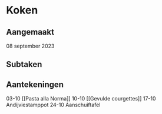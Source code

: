 # Koken
## Aangemaakt 
08 september 2023
## Subtaken

## Aantekeningen 
03-10 [[Pasta alla Norma]]
10-10 [[Gevulde courgettes]]
17-10 Andijviestamppot 
24-10 Aanschuiftafel 